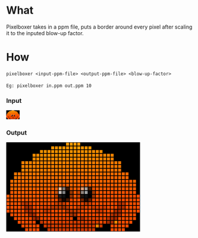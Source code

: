 # What
Pixelboxer takes in a ppm file, puts a border around every pixel after scaling it to the inputed blow-up factor.

# How
```
pixelboxer <input-ppm-file> <output-ppm-file> <blow-up-factor>

Eg: pixelboxer in.ppm out.ppm 10
```
### Input
![Input](./images/input.png?raw=true "Input")

### Output
![Output](./images/output.png?raw=true "Output")
